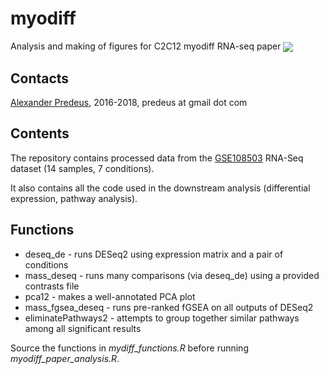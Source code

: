 # myodiff

Analysis and making of figures for C2C12 myodiff RNA-seq paper
<img align="center" src="https://i.imgur.com/RqxvSJf.png">

## Contacts

[Alexander Predeus](https://www.researchgate.net/profile/Alexander_Predeus), 2016-2018, predeus at gmail dot com 

## Contents 

The repository contains processed data from the [GSE108503](https://www.ncbi.nlm.nih.gov/geo/query/acc.cgi?acc=GSE108503) RNA-Seq dataset (14 samples, 7 conditions).

It also contains all the code used in the downstream analysis (differential expression, pathway analysis). 

## Functions

* deseq_de - runs DESeq2 using expression matrix and a pair of conditions
* mass_deseq - runs many comparisons (via deseq_de) using a provided contrasts file
* pca12 - makes a well-annotated PCA plot 
* mass_fgsea_deseq - runs pre-ranked fGSEA on all outputs of DESeq2
* eliminatePathways2 - attempts to group together similar pathways among all significant results

Source the functions in *mydiff_functions.R* before running *myodiff_paper_analysis.R*.

